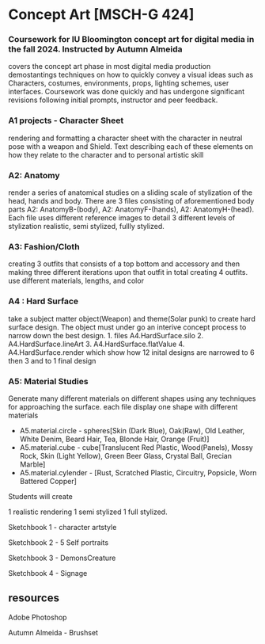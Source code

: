 # Concept Art [MSCH-G 424]  
### Coursework for IU Bloomington concept art for digital media in the fall 2024. Instructed by Autumn Almeida
covers the concept art phase in most digital media production demostantings techniques on how to quickly convey a visual ideas such as Characters, costumes, environments, props, lighting schemes, user interfaces. Coursework was done quickly and has undergone significant revisions following initial prompts, instructor and peer feedback.



### A1 projects - Character Sheet
rendering and formatting a character sheet with the character in neutral pose with a weapon and Shield. Text describing each of these elements on how they relate to the character and to personal artistic skill 


### A2: Anatomy
render a series of anatomical studies on a sliding scale of stylization of the head, hands and body. There are 3 files consisting of aforementioned body parts A2: AnatomyB-(body), A2: AnatomyF-(hands), A2: AnatomyH-(head). Each file uses different reference images to detail 3 different levels of stylization realistic, semi stylized, fullly stylized. 


### A3: Fashion/Cloth
creating 3 outfits that consists of a top bottom and accessory and then making three different iterations upon that outfit in total creating 4 outfits. use different materials, lengths, and color


### A4 : Hard Surface
take a subject matter object(Weapon) and theme(Solar punk) to create hard surface design. The object must under go an interive concept process to narrow down the best design. 1. files A4.HardSurface.silo 
2. A4.HardSurface.lineArt 
3. A4.HardSurface.flatValue 
4. A4.HardSurface.render 
which show how 12 inital designs are narrowed to 6 then 3 and to 1 final design

### A5: Material Studies
Generate many different materials on different shapes using any techniques for approaching the surface. each file display one shape with different materials 
* A5.material.circle - spheres[Skin (Dark Blue), Oak(Raw), Old Leather, White Denim, Beard Hair, Tea, Blonde Hair, Orange (Fruit)]
* A5.material.cube - cube[Translucent Red Plastic, Wood(Panels), Mossy Rock, Skin (Light Yellow), Green Beer Glass, Crystal Ball, Grecian Marble]
* A5.material.cylender - [Rust, Scratched Plastic, Circuitry, Popsicle, Worn Battered Copper]


Students will create

1 realistic rendering
1 semi stylized
1 full stylized. 

Sketchbook 1 - character artstyle

Sketchbook 2 - 5 Self portraits

Sketchbook 3 - DemonsCreature

Sketchbook 4 - Signage


## resources

Adobe Photoshop

Autumn Almeida - Brushset
